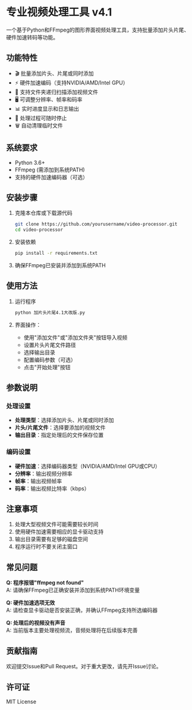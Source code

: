 # 专业视频处理工具 v4.1

一个基于Python和FFmpeg的图形界面视频处理工具，支持批量添加片头片尾、硬件加速转码等功能。

## 功能特性

- 🎬 批量添加片头、片尾或同时添加
- ⚡ 硬件加速编码（支持NVIDIA/AMD/Intel GPU）
- 📁 支持文件夹递归扫描添加视频文件
- 🖥️ 可调整分辨率、帧率和码率
- 📊 实时进度显示和日志输出
- 🚦 处理过程可随时停止
- 🗑️ 自动清理临时文件

## 系统要求

- Python 3.6+
- FFmpeg (需添加到系统PATH)
- 支持的硬件加速编码器（可选）

## 安装步骤

1. 克隆本仓库或下载源代码
   ```bash
   git clone https://github.com/yourusername/video-processor.git
   cd video-processor
   ```

2. 安装依赖
   ```bash
   pip install -r requirements.txt
   ```

3. 确保FFmpeg已安装并添加到系统PATH

## 使用方法

1. 运行程序
   ```bash
   python 加片头片尾4.1大改版.py
   ```

2. 界面操作：
   - 使用"添加文件"或"添加文件夹"按钮导入视频
   - 设置片头片尾文件路径
   - 选择输出目录
   - 配置编码参数（可选）
   - 点击"开始处理"按钮

## 参数说明

### 处理设置
- **处理类型**：选择添加片头、片尾或同时添加
- **片头/片尾文件**：选择要添加的视频文件
- **输出目录**：指定处理后的文件保存位置

### 编码设置
- **硬件加速**：选择编码器类型（NVIDIA/AMD/Intel GPU或CPU）
- **分辨率**：输出视频分辨率
- **帧率**：输出视频帧率
- **码率**：输出视频比特率（kbps）

## 注意事项

1. 处理大型视频文件可能需要较长时间
2. 使用硬件加速需要相应的显卡驱动支持
3. 输出目录需要有足够的磁盘空间
4. 程序运行时不要关闭主窗口

## 常见问题

**Q: 程序报错"ffmpeg not found"**  
A: 请确保FFmpeg已正确安装并添加到系统PATH环境变量

**Q: 硬件加速选项无效**  
A: 请检查显卡驱动是否安装正确，并确认FFmpeg支持所选编码器

**Q: 处理后的视频没有声音**  
A: 当前版本主要处理视频流，音频处理将在后续版本完善

## 贡献指南

欢迎提交Issue和Pull Request。对于重大更改，请先开Issue讨论。

## 许可证

MIT License
